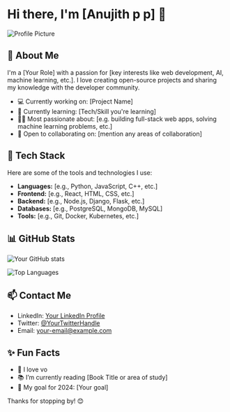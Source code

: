 # Hi there, I'm [Anujith p p] 👋

<!-- Add a profile picture -->
![Profile Picture](https://your-image-link.com)

## 🚀 About Me

I'm a [Your Role] with a passion for [key interests like web development, AI, machine learning, etc.]. I love creating open-source projects and sharing my knowledge with the developer community.

- 💻 Currently working on: [Project Name]
- 🌱 Currently learning: [Tech/Skill you're learning]
- 🧑‍💻 Most passionate about: [e.g. building full-stack web apps, solving machine learning problems, etc.]
- 🤝 Open to collaborating on: [mention any areas of collaboration]

## 🔧 Tech Stack

Here are some of the tools and technologies I use:

- **Languages:** [e.g., Python, JavaScript, C++, etc.]
- **Frontend:** [e.g., React, HTML, CSS, etc.]
- **Backend:** [e.g., Node.js, Django, Flask, etc.]
- **Databases:** [e.g., PostgreSQL, MongoDB, MySQL]
- **Tools:** [e.g., Git, Docker, Kubernetes, etc.]

## 📊 GitHub Stats

![Your GitHub stats](https://github-readme-stats.vercel.app/api?username=yourusername&show_icons=true&theme=radical)

![Top Languages](https://github-readme-stats.vercel.app/api/top-langs/?username=yourusername&layout=compact&theme=radical)

## 📫 Contact Me

- LinkedIn: [Your LinkedIn Profile](https://www.linkedin.com/in/your-linkedin/)
- Twitter: [@YourTwitterHandle](https://twitter.com/YourTwitterHandle)
- Email: [your-email@example.com](mailto:your-email@example.com)

## ✨ Fun Facts

- 🎨 I love vo
- 📚 I’m currently reading [Book Title or area of study]
- 🎯 My goal for 2024: [Your goal]

Thanks for stopping by! 😊
